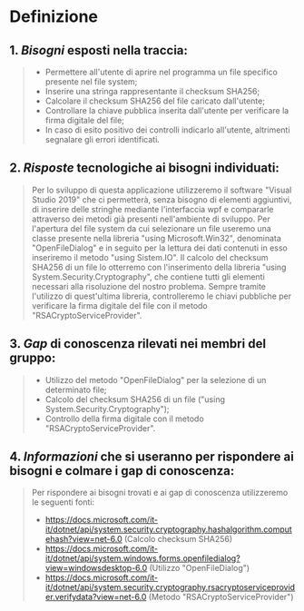 # Definizione

## 1. *Bisogni* esposti nella traccia:
> - Permettere all'utente di aprire nel programma un file specifico presente nel file system;
> - Inserire una stringa rappresentante il checksum SHA256;
> - Calcolare il checksum SHA256 del file caricato dall'utente;
> - Controllare la chiave pubblica inserita dall'utente per verificare la firma digitale del file;
> - In caso di esito positivo dei controlli indicarlo all'utente, altrimenti segnalare gli errori identificati.

## 2. *Risposte* tecnologiche ai bisogni individuati:
> Per lo sviluppo di questa applicazione utilizzeremo il software "Visual Studio 2019" che ci permetterà, senza bisogno di elementi aggiuntivi, di inserire  delle stringhe mediante l'interfaccia wpf e compararle attraverso dei metodi già presenti nell'ambiente di sviluppo.
> Per l'apertura del file system da cui selezionare un file useremo una classe presente nella libreria "using Microsoft.Win32", denominata "OpenFileDialog" e in seguito per la lettura dei dati contenuti in esso inseriremo il metodo "using Sistem.IO".
> Il calcolo del checksum SHA256 di un file lo otterremo con l'inserimento della libreria "using System.Security.Cryptography", che contiene tutti gli elementi necessari alla risoluzione del nostro problema.
> Sempre tramite l'utilizzo di quest'ultima libreria, controlleremo le chiavi pubbliche per verificare la firma digitale del file con il metodo "RSACryptoServiceProvider".


## 3. *Gap* di conoscenza rilevati nei membri del gruppo:
> - Utilizzo del metodo "OpenFileDialog" per la selezione di un determinato file;
> - Calcolo del checksum SHA256 di un file ("using System.Security.Cryptography");
> - Controllo della firma digitale con il metodo "RSACryptoServiceProvider".


## 4. *Informazioni* che si useranno per rispondere ai bisogni e colmare i gap di conoscenza:
> Per rispondere ai bisogni trovati e ai gap di conoscenza utilizzeremo le seguenti fonti:
> - https://docs.microsoft.com/it-it/dotnet/api/system.security.cryptography.hashalgorithm.computehash?view=net-6.0 
>   (Calcolo checksum SHA256)
> - https://docs.microsoft.com/it-it/dotnet/api/system.windows.forms.openfiledialog?view=windowsdesktop-6.0 
>   (Utilizzo "OpenFileDialog")
> - https://docs.microsoft.com/it-it/dotnet/api/system.security.cryptography.rsacryptoserviceprovider.verifydata?view=net-6.0 
>   (Metodo "RSACryptoServiceProvider")

